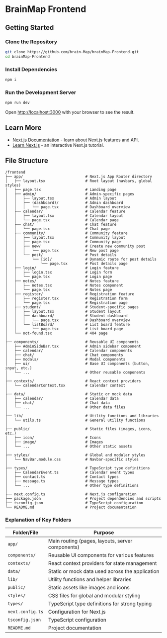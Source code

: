 # BrainMap Frontend

## Getting Started

### Clone the Repository

```bash
git clone https://github.com/brain-Map/brainMap-Frontend.git
cd brainMap-Frontend
```

### Install Dependencies

```bash
npm i
```

### Run the Development Server

```bash
npm run dev
```

Open [http://localhost:3000](http://localhost:3000) with your browser to see the result.

## Learn More

- [Next.js Documentation](https://nextjs.org/docs) - learn about Next.js features and API.
- [Learn Next.js](https://nextjs.org/learn) - an interactive Next.js tutorial.

## File Structure

```
/frontend
├── app/                            # Next.js App Router directory
│   ├── layout.tsx                  # Root layout (navbars, global styles)
│   ├── page.tsx                    # Landing page
│   ├── admin/                      # Admin-specific pages
│   │   ├── layout.tsx              # Admin layout
│   │   ├── (dashboard)/            # Admin dashboard
│   │   │   └── page.tsx            # Dashboard overview
│   ├── calendar/                   # Calendar feature
│   │   ├── layout.tsx              # Calendar layout
│   │   └── page.tsx                # Calendar page
│   ├── chat/                       # Chat feature
│   │   └── page.tsx                # Chat page
│   ├── community/                  # Community feature
│   │   ├── layout.tsx              # Community layout
│   │   ├── page.tsx                # Community page
│   │   ├── new/                    # Create new community post
│   │   │   └── page.tsx            # New post page
│   │   └── post/                   # Post details
│   │       └── [id]/               # Dynamic route for post details
│   │           └── page.tsx        # Post details page
│   ├── login/                      # Login feature
│   │   ├── login.tsx               # Login form
│   │   └── page.tsx                # Login page
│   ├── notes/                      # Notes feature
│   │   ├── notes.tsx               # Notes component
│   │   └── page.tsx                # Notes page
│   ├── register/                   # Registration feature
│   │   ├── register.tsx            # Registration form
│   │   └── page.tsx                # Registration page
│   ├── student/                    # Student-specific pages
│   │   ├── layout.tsx              # Student layout
│   │   ├── dashboard/              # Student dashboard
│   │   │   └── page.tsx            # Dashboard overview
│   │   └── listBoard/              # List board feature
│   │       └── page.tsx            # List board page
│   └── not-found.tsx               # 404 page
│
├── components/                     # Reusable UI components
│   ├── AdminSideBar.tsx            # Admin sidebar component
│   ├── calendar/                   # Calendar components
│   ├── chat/                       # Chat components
│   ├── modals/                     # Modal components
│   ├── ui/                         # Base UI components (button, input, etc.)
│   └── ...                         # Other reusable components
│
├── contexts/                       # React context providers
│   └── calendarContext.tsx         # Calendar context
│
├── data/                           # Static or mock data
│   ├── calendar/                   # Calendar data
│   ├── chat/                       # Chat data
│   └── ...                         # Other data files
│
├── lib/                            # Utility functions and libraries
│   └── utils.ts                    # General utility functions
│
├── public/                         # Static files (images, icons, etc.)
│   ├── icon/                       # Icons
│   ├── image/                      # Images
│   └── ...                         # Other static assets
│
├── styles/                         # Global and modular styles
│   └── NavBar.module.css           # Navbar-specific styles
│
├── types/                          # TypeScript type definitions
│   ├── CalendarEvent.ts            # Calendar event types
│   ├── contact.ts                  # Contact types
│   ├── message.ts                  # Message types
│   └── ...                         # Other type definitions
│
├── next.config.ts                  # Next.js configuration
├── package.json                    # Project dependencies and scripts
├── tsconfig.json                   # TypeScript configuration
└── README.md                       # Project documentation
```

### Explanation of Key Folders

| Folder/File          | Purpose                                                    |
| -------------------- | ---------------------------------------------------------- |
| `app/`               | Main routing (pages, layouts, server components)           |
| `components/`        | Reusable UI components for various features                |
| `contexts/`          | React context providers for state management               |
| `data/`              | Static or mock data used across the application            |
| `lib/`               | Utility functions and helper libraries                     |
| `public/`            | Static assets like images and icons                        |
| `styles/`            | CSS files for global and modular styling                   |
| `types/`             | TypeScript type definitions for strong typing              |
| `next.config.ts`     | Configuration for Next.js                                   |
| `tsconfig.json`      | TypeScript configuration                                    |
| `README.md`          | Project documentation                                      |


